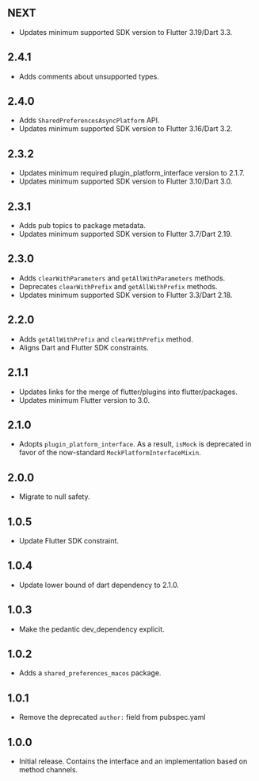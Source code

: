 ## NEXT

- Updates minimum supported SDK version to Flutter 3.19/Dart 3.3.

## 2.4.1

- Adds comments about unsupported types.

## 2.4.0

- Adds `SharedPreferencesAsyncPlatform` API.
- Updates minimum supported SDK version to Flutter 3.16/Dart 3.2.

## 2.3.2

- Updates minimum required plugin_platform_interface version to 2.1.7.
- Updates minimum supported SDK version to Flutter 3.10/Dart 3.0.

## 2.3.1

- Adds pub topics to package metadata.
- Updates minimum supported SDK version to Flutter 3.7/Dart 2.19.

## 2.3.0

- Adds `clearWithParameters` and `getAllWithParameters` methods.
- Deprecates `clearWithPrefix` and `getAllWithPrefix` methods.
- Updates minimum supported SDK version to Flutter 3.3/Dart 2.18.

## 2.2.0

- Adds `getAllWithPrefix` and `clearWithPrefix` method.
- Aligns Dart and Flutter SDK constraints.

## 2.1.1

- Updates links for the merge of flutter/plugins into flutter/packages.
- Updates minimum Flutter version to 3.0.

## 2.1.0

- Adopts `plugin_platform_interface`. As a result, `isMock` is deprecated in
  favor of the now-standard `MockPlatformInterfaceMixin`.

## 2.0.0

- Migrate to null safety.

## 1.0.5

- Update Flutter SDK constraint.

## 1.0.4

- Update lower bound of dart dependency to 2.1.0.

## 1.0.3

- Make the pedantic dev_dependency explicit.

## 1.0.2

- Adds a `shared_preferences_macos` package.

## 1.0.1

- Remove the deprecated `author:` field from pubspec.yaml

## 1.0.0

- Initial release. Contains the interface and an implementation based on
  method channels.
